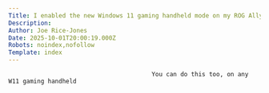 ```yaml
---
Title: I enabled the new Windows 11 gaming handheld mode on my ROG Ally X
Description: 
Author: Joe Rice-Jones
Date: 2025-10-01T20:00:19.000Z
Robots: noindex,nofollow
Template: index
---
```


                                            You can do this too, on any W11 gaming handheld
                                        